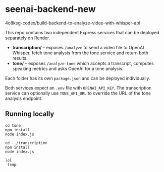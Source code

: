 # seenai-backend-new
4o8ksg-codex/build-backend-to-analyze-video-with-whisper-api

This repo contains two independent Express services that can be deployed separately on Render.

- **transcription/** – exposes `/analyze` to send a video file to OpenAI Whisper, fetch tone analysis from the tone service and return both results.
- **tone/** – exposes `/analyze-tone` which accepts a transcript, computes speaking metrics and asks OpenAI for a tone analysis.

Each folder has its own `package.json` and can be deployed individually.

Both services expect an `.env` file with `OPENAI_API_KEY`. The transcription
service can optionally use `TONE_API_URL` to override the URL of the tone
analysis endpoint.

## Running locally

```
cd tone
npm install
node index.js

cd ../transcription
npm install
node index.js

lol
 temp
